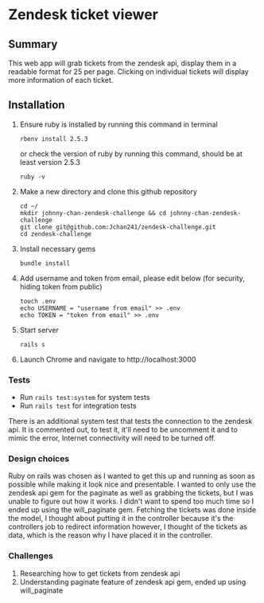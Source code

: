 # Zendesk ticket viewer

## Summary

This web app will grab tickets from the zendesk api, display them in a readable format for 25 per page. Clicking on individual tickets will display more information of each ticket.

## Installation

1. Ensure ruby is installed by running this command in terminal
    ```
    rbenv install 2.5.3
    ```
    or check the version of ruby by running this command, should be at least version 2.5.3
    ```
    ruby -v
    ```
2. Make a new directory and clone this github repository
    ```
    cd ~/
    mkdir johnny-chan-zendesk-challenge && cd johnny-chan-zendesk-challenge
    git clone git@github.com:Jchan241/zendesk-challenge.git
    cd zendesk-challenge
    ```
3. Install necessary gems
    ```
    bundle install
    ```
4. Add username and token from email, please edit below (for security, hiding token from public)
    ```
    touch .env
    echo USERNAME = "username from email" >> .env
    echo TOKEN = "token from email" >> .env
    ```
5. Start server
    ```
    rails s
    ```
6. Launch Chrome and navigate to http://localhost:3000

### Tests

* Run ```rails test:system``` for system tests
* Run ```rails test``` for integration tests

There is an additional system test that tests the connection to the zendesk api. It is commented out, to test it, it'll need to be uncomment it and to mimic the error, Internet connectivity will need to be turned off.

### Design choices

Ruby on rails was chosen as I wanted to get this up and running as soon as possible while making it look nice and presentable. I wanted to only use the zendesk api gem for the paginate as well as grabbing the tickets, but I was unable to figure out how it works. I didn't want to spend too much time so I ended up using the will_paginate gem. Fetching the tickets was done inside the model, I thought about putting it in the controller because it's the controllers job to redirect information however, I thought of the tickets as data, which is the reason why I have placed it in the controller.

### Challenges

1. Researching how to get tickets from zendesk api
2. Understanding paginate feature of zendesk api gem, ended up using will_paginate

